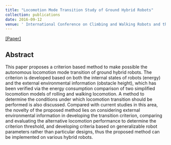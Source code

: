 ```yaml
---
title: "Locomotion Mode Transition Study of Ground Hybrid Robots"
collection: publications
date: 2016-09-12
venue: ' International Conference on Climbing and Walking Robots and the Support Technologies for Mobile Machines (CLAWAR)'
---
```


[[Paper]](https://jwangjie.github.io/publications/publications/CLAWAR2016.pdf)

## Abstract
This paper proposes a criterion based method to make possible the autonomous locomotion
mode transition of ground hybrid robots. The criterion is developed based on both the
internal states of robots (energy) and the external environmental information (obstacle
height), which has been verified via the energy consumption comparison of two simplified
locomotion models of rolling and walking locomotion. A method to determine the
conditions under which locomotion transition should be performed is also discussed.
Compared with current studies in this area, the novelty of the proposed method lies on
considering external environmental information in developing the transition criterion,
comparing and evaluating the alternative locomotion performance to determine the
criterion threshold, and developing criteria based on generalizable robot parameters rather
than particular designs, thus the proposed method can be implemented on various hybrid
robots.
